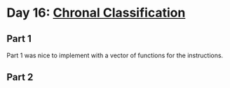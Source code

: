 # Day 16: [Chronal Classification](https://adventofcode.com/2018/day/16)

## Part 1

Part 1 was nice to implement with a vector of functions for the instructions.

## Part 2

